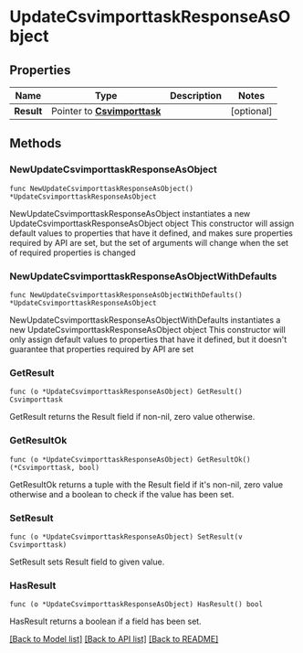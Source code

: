 # UpdateCsvimporttaskResponseAsObject

## Properties

Name | Type | Description | Notes
------------ | ------------- | ------------- | -------------
**Result** | Pointer to [**Csvimporttask**](Csvimporttask.md) |  | [optional] 

## Methods

### NewUpdateCsvimporttaskResponseAsObject

`func NewUpdateCsvimporttaskResponseAsObject() *UpdateCsvimporttaskResponseAsObject`

NewUpdateCsvimporttaskResponseAsObject instantiates a new UpdateCsvimporttaskResponseAsObject object
This constructor will assign default values to properties that have it defined,
and makes sure properties required by API are set, but the set of arguments
will change when the set of required properties is changed

### NewUpdateCsvimporttaskResponseAsObjectWithDefaults

`func NewUpdateCsvimporttaskResponseAsObjectWithDefaults() *UpdateCsvimporttaskResponseAsObject`

NewUpdateCsvimporttaskResponseAsObjectWithDefaults instantiates a new UpdateCsvimporttaskResponseAsObject object
This constructor will only assign default values to properties that have it defined,
but it doesn't guarantee that properties required by API are set

### GetResult

`func (o *UpdateCsvimporttaskResponseAsObject) GetResult() Csvimporttask`

GetResult returns the Result field if non-nil, zero value otherwise.

### GetResultOk

`func (o *UpdateCsvimporttaskResponseAsObject) GetResultOk() (*Csvimporttask, bool)`

GetResultOk returns a tuple with the Result field if it's non-nil, zero value otherwise
and a boolean to check if the value has been set.

### SetResult

`func (o *UpdateCsvimporttaskResponseAsObject) SetResult(v Csvimporttask)`

SetResult sets Result field to given value.

### HasResult

`func (o *UpdateCsvimporttaskResponseAsObject) HasResult() bool`

HasResult returns a boolean if a field has been set.


[[Back to Model list]](../README.md#documentation-for-models) [[Back to API list]](../README.md#documentation-for-api-endpoints) [[Back to README]](../README.md)


